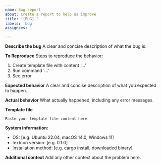 ```yaml
---
name: Bug report
about: Create a report to help us improve
title: '[BUG] '
labels: 'bug'
assignees: ''

---
```


**Describe the bug**
A clear and concise description of what the bug is.

**To Reproduce**
Steps to reproduce the behavior:
1. Create template file with content '...'
2. Run command '...'
3. See error

**Expected behavior**
A clear and concise description of what you expected to happen.

**Actual behavior**
What actually happened, including any error messages.

**Template file**
```
Paste your template file content here
```

**System information:**
 - OS: [e.g. Ubuntu 22.04, macOS 14.0, Windows 11]
 - textcon version: [e.g. 0.1.0]
 - Installation method: [e.g. cargo install, downloaded binary]

**Additional context**
Add any other context about the problem here.
